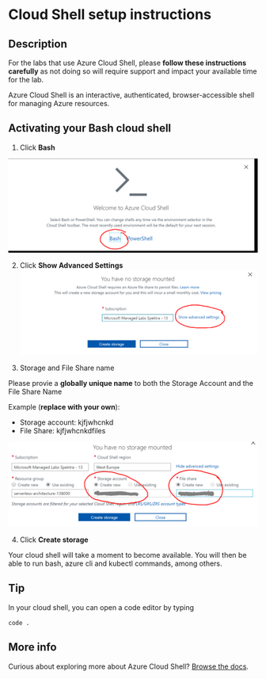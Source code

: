 # Cloud Shell setup instructions

## Description

For the labs that use Azure Cloud Shell, please **follow these instructions carefully** as not doing so will require support and impact your available time for the lab. 

Azure Cloud Shell is an interactive, authenticated, browser-accessible shell for managing Azure resources.

## Activating your Bash cloud shell

1. Click **Bash**

![](media/2019-12-31-14-41-09-1.png)

2. Click **Show Advanced Settings**
![](media/2019-12-31-14-41-38-1.png)

3. Storage and File Share name

Please provie a **globally unique name** to both the Storage Account and the File Share Name

Example (**replace with your own**):
* Storage account: kjfjwhcnkd
* File Share: kjfjwhcnkdfiles

![](media/2019-12-31-14-42-15-1.png)

4. Click **Create storage**

Your cloud shell will take a moment to become available. You will then be able to run bash, azure cli and kubectl commands, among others.

## Tip

In your cloud shell, you can open a code editor by typing

```
code .
```

## More info

Curious about exploring more about Azure Cloud Shell? [Browse the docs](https://docs.microsoft.com/en-us/azure/cloud-shell/overview).